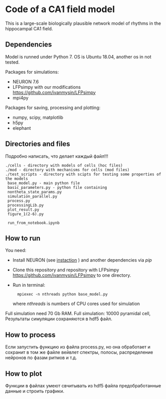 Code of a CA1 field model
=========================

This is a large-scale biologically plausible network model of rhythms in the hippocampal CA1 field.

Dependencies
-----------------------------------
Model is runned under Python 7. OS is Ubuntu 18.04, another os in not tested.

Packages for simulations:
* NEURON 7.6
* LFPsimpy with our modifications <https://github.com/ivanmysin/LFPsimpy>
* mpi4py

Packages for saving, processing and plotting:
* numpy, scipy, matplotlib
* h5py
* elephant


Directories and files
-----------------------------------
Подробно написать, что делает каждый файл!!!

    ./cells - directory with models of cells (hoc files)
    ./mod - directory with mechanisms for cells (mod files)
    ./test_scripts - directory with scipts for testing some properties of the models
     base_model.py - main python file
     basic_parameters.py - python file containing
     nontheta_state_params.py
     simulation_parallel.py
     process.py
     processingLib.py
     plot_result.py
     figure_1(2-6).py
     
     run_from_notebook.ipynb
     



How to run
-----------------------------------
You need:
* Install NEURON (see [instaction](https://www.neuron.yale.edu/neuron/download/compile_linux) )
  and another dependencies via *pip*
* Clone this repository and repository with LFPsimpy <https://github.com/ivanmysin/LFPsimpy> to one directory.
* Run in terminal:
  
        mpiexec -n nthreads python base_model.py
  where *nthreads* is numbers of CPU cores used for simulation

Full simulation need 70 Gb RAM.
Full simulation: 10000 pyramidal cell, 
Результаты симуляции сохраняются в hdf5 файл.

How to process
-----------------------------------
Если запустить функцию из файла process.py, но она обработает и сохранит
в том же файле вейвлет спектры, полосы, распределение нейронов по фазам ритмов и т.д.

How to plot
-----------------------------------
Функции в файлах умеют свчитывать из hdf5 файла предобработанные данные и строить графики.
